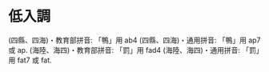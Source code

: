 # 低入調

(四縣、四海)・教育部拼音: 「鴨」用 ab4
(四縣、四海)・通用拼音: 「鴨」用 ap7 或 ap.
(海陸、海四)・教育部拼音: 「罰」用 fad4
(海陸、海四)・通用拼音: 「罰」用 fat7 或 fat.